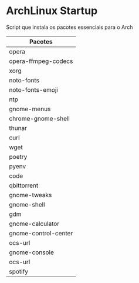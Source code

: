 # ArchLinux Startup

Script que instala os pacotes essenciais para o Arch

|       Pacotes      |
|--------------------|
|opera               |
|opera-ffmpeg-codecs |
|xorg                |
|noto-fonts          |
|noto-fonts-emoji    |
|ntp                 |
|gnome-menus         |
|chrome-gnome-shell  |
|thunar              |
|curl                |
|wget                |
|poetry              |
|pyenv               |
|code                |
|qbittorrent         |
|gnome-tweaks        |
|gnome-shell         |
|gdm                 |
|gnome-calculator    |
|gnome-control-center|
|ocs-url             |
|gnome-console       |
|ocs-url             |
|spotify             |
         
